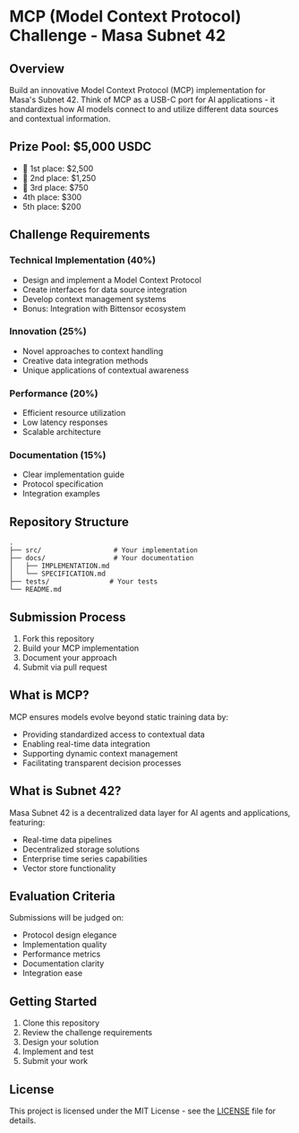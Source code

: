 # MCP (Model Context Protocol) Challenge - Masa Subnet 42

## Overview

Build an innovative Model Context Protocol (MCP) implementation for Masa's Subnet 42. Think of MCP as a USB-C port for AI applications - it standardizes how AI models connect to and utilize different data sources and contextual information.

## Prize Pool: $5,000 USDC
- 🥇 1st place: $2,500
- 🥈 2nd place: $1,250
- 🥉 3rd place: $750
- 4th place: $300
- 5th place: $200

## Challenge Requirements

### Technical Implementation (40%)
- Design and implement a Model Context Protocol
- Create interfaces for data source integration
- Develop context management systems
- Bonus: Integration with Bittensor ecosystem

### Innovation (25%)
- Novel approaches to context handling
- Creative data integration methods
- Unique applications of contextual awareness

### Performance (20%)
- Efficient resource utilization
- Low latency responses
- Scalable architecture

### Documentation (15%)
- Clear implementation guide
- Protocol specification
- Integration examples

## Repository Structure
```
.
├── src/                  # Your implementation
├── docs/                 # Your documentation
│   ├── IMPLEMENTATION.md
│   └── SPECIFICATION.md
├── tests/               # Your tests
└── README.md
```

## Submission Process

1. Fork this repository
2. Build your MCP implementation
3. Document your approach
4. Submit via pull request

## What is MCP?

MCP ensures models evolve beyond static training data by:
- Providing standardized access to contextual data
- Enabling real-time data integration
- Supporting dynamic context management
- Facilitating transparent decision processes

## What is Subnet 42?

Masa Subnet 42 is a decentralized data layer for AI agents and applications, featuring:
- Real-time data pipelines
- Decentralized storage solutions
- Enterprise time series capabilities
- Vector store functionality

## Evaluation Criteria

Submissions will be judged on:
- Protocol design elegance
- Implementation quality
- Performance metrics
- Documentation clarity
- Integration ease

## Getting Started

1. Clone this repository
2. Review the challenge requirements
3. Design your solution
4. Implement and test
5. Submit your work

## License

This project is licensed under the MIT License - see the [LICENSE](LICENSE) file for details.